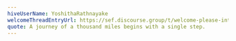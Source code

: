 ```yaml
---
hiveUserName: YoshithaRathnayake
welcomeThreadEntryUrl: https://sef.discourse.group/t/welcome-please-introduce-yourself/7/77?u=yoshitharathnayake
quote: A journey of a thousand miles begins with a single step.
---
```

